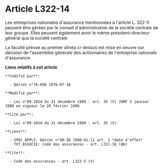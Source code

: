 # Article L322-14

Les entreprises nationales d'assurance mentionnées à l'article L. 322-5 peuvent être gérées par le conseil d'administration
de la société centrale de leur groupe. Elles peuvent également avoir le même président-directeur général que la société
centrale. 

La faculté prévue au premier alinéa ci-dessus est mise en oeuvre sur décision de l'assemblée générale des actionnaires de
l'entreprise nationale d'assurance.

**Liens relatifs à cet article**

	**Codifié par**:

	  - Décret n°76-666 1976-07-16

	**Modifié par**:

	  - Loi n°89-1014 du 31 décembre 1989 - art. 35 (V) JORF 3 janvier 1990 en vigueur le 26 février 1990

	**Cité par**:

	  - Loi n°89-1014 du 31 décembre 1989 - art. 35 (V)

	**Liens**:

	  - SPEC_APPLI: Décret n°90-38 1990-01-11 art. 1 *date d'effet*
	  - TXT_ASSOCIE: Code des assurances - art. L322-16 (Ab)

	**Cite**:

	  - Code des assurances - art. L322-5 (V)
